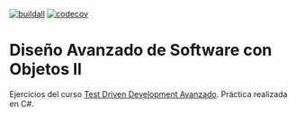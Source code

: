 [![buildall][buildall-img]][buildall-url]
[![codecov][codecov-img]][codecov-url]

# Diseño Avanzado de Software con Objetos II

Ejercicios del curso [Test Driven Development Avanzado](https://academia.10pines.com/course_contents/5-test-driven-development-avanzado). Práctica realizada en C#.

[buildall-img]: https://github.com/rpgrca/tdd-course-2/actions/workflows/dotnetcore.yml/badge.svg
[buildall-url]: https://github.com/rpgrca/tdd-course-2/actions/workflows/dotnetcore.yml
[codecov-img]: https://codecov.io/gh/rpgrca/tdd-course-2/branch/main/graph/badge.svg?token=y7P8L0Hoas
[codecov-url]: https://codecov.io/gh/rpgrca/tdd-course-2
